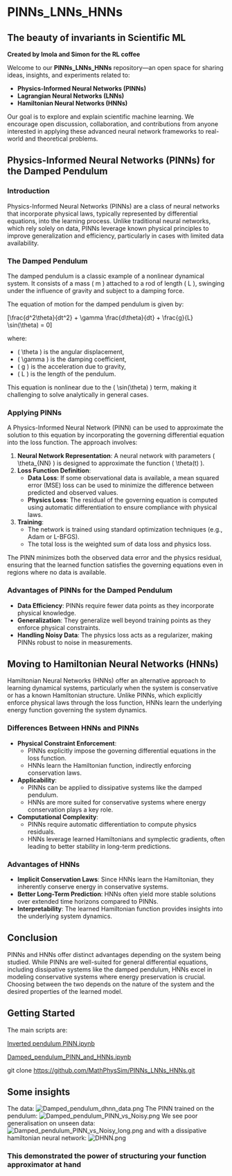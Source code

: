 # PINNs_LNNs_HNNs
## The beauty of invariants in Scientific ML
**Created by Imola and Simon for the RL coffee**

Welcome to our **PINNs_LNNs_HNNs** repository—an open space for sharing ideas, insights, and experiments related to:
- **Physics-Informed Neural Networks (PINNs)**
- **Lagrangian Neural Networks (LNNs)**
- **Hamiltonian Neural Networks (HNNs)**

Our goal is to explore and explain scientific machine learning. We encourage open discussion, collaboration, and contributions from anyone interested in applying these advanced neural network frameworks to real-world and theoretical problems.

## Physics-Informed Neural Networks (PINNs) for the Damped Pendulum

### Introduction
Physics-Informed Neural Networks (PINNs) are a class of neural networks that incorporate physical laws, typically represented by differential equations, into the learning process. Unlike traditional neural networks, which rely solely on data, PINNs leverage known physical principles to improve generalization and efficiency, particularly in cases with limited data availability.

### The Damped Pendulum
The damped pendulum is a classic example of a nonlinear dynamical system. It consists of a mass \( m \) attached to a rod of length \( L \), swinging under the influence of gravity and subject to a damping force.

The equation of motion for the damped pendulum is given by:

\[\frac{d^2\theta}{dt^2} + \gamma \frac{d\theta}{dt} + \frac{g}{L} \sin(\theta) = 0\]

where:
- \( \theta \) is the angular displacement,
- \( \gamma \) is the damping coefficient,
- \( g \) is the acceleration due to gravity,
- \( L \) is the length of the pendulum.

This equation is nonlinear due to the \( \sin(\theta) \) term, making it challenging to solve analytically in general cases.

### Applying PINNs
A Physics-Informed Neural Network (PINN) can be used to approximate the solution to this equation by incorporating the governing differential equation into the loss function. The approach involves:

1. **Neural Network Representation**: A neural network with parameters \( \theta_{NN} \) is designed to approximate the function \( \theta(t) \).
2. **Loss Function Definition**:
   - **Data Loss**: If some observational data is available, a mean squared error (MSE) loss can be used to minimize the difference between predicted and observed values.
   - **Physics Loss**: The residual of the governing equation is computed using automatic differentiation to ensure compliance with physical laws.
3. **Training**:
   - The network is trained using standard optimization techniques (e.g., Adam or L-BFGS).
   - The total loss is the weighted sum of data loss and physics loss.

The PINN minimizes both the observed data error and the physics residual, ensuring that the learned function satisfies the governing equations even in regions where no data is available.

### Advantages of PINNs for the Damped Pendulum
- **Data Efficiency**: PINNs require fewer data points as they incorporate physical knowledge.
- **Generalization**: They generalize well beyond training points as they enforce physical constraints.
- **Handling Noisy Data**: The physics loss acts as a regularizer, making PINNs robust to noise in measurements.

## Moving to Hamiltonian Neural Networks (HNNs)
Hamiltonian Neural Networks (HNNs) offer an alternative approach to learning dynamical systems, particularly when the system is conservative or has a known Hamiltonian structure. Unlike PINNs, which explicitly enforce physical laws through the loss function, HNNs learn the underlying energy function governing the system dynamics.

### Differences Between HNNs and PINNs
- **Physical Constraint Enforcement**:
  - PINNs explicitly impose the governing differential equations in the loss function.
  - HNNs learn the Hamiltonian function, indirectly enforcing conservation laws.
- **Applicability**:
  - PINNs can be applied to dissipative systems like the damped pendulum.
  - HNNs are more suited for conservative systems where energy conservation plays a key role.
- **Computational Complexity**:
  - PINNs require automatic differentiation to compute physics residuals.
  - HNNs leverage learned Hamiltonians and symplectic gradients, often leading to better stability in long-term predictions.

### Advantages of HNNs
- **Implicit Conservation Laws**: Since HNNs learn the Hamiltonian, they inherently conserve energy in conservative systems.
- **Better Long-Term Prediction**: HNNs often yield more stable solutions over extended time horizons compared to PINNs.
- **Interpretability**: The learned Hamiltonian function provides insights into the underlying system dynamics.

## Conclusion
PINNs and HNNs offer distinct advantages depending on the system being studied. While PINNs are well-suited for general differential equations, including dissipative systems like the damped pendulum, HNNs excel in modeling conservative systems where energy preservation is crucial. Choosing between the two depends on the nature of the system and the desired properties of the learned model.

## Getting Started
The main scripts are:

[Inverted pendulum PINN.ipynb](Inverted%20pendulum%20PINN.ipynb)

[Damped_pendulum_PINN_and_HNNs.ipynb](Damped_pendulum_PINN_and_HNNs.ipynb)   

git clone https://github.com/MathPhysSim/PINNs_LNNs_HNNs.git

## Some insights
The data:
![Damped_pendulum_dhnn_data.png](Figures/Damped_pendulum_dhnn_data.png)
The PINN trained on the pendulum:
![Damped_pendulum_PINN_vs_Noisy.png](Figures/Damped_pendulum_PINN_vs_Noisy.png)
We see poor generalisation on unseen data:
![Damped_pendulum_PINN_vs_Noisy_long.png](Figures/Damped_pendulum_PINN_vs_Noisy_long.png)
and with a dissipative hamiltonian neural network:
![DHNN.png](Figures/DHNN.png)

### This demonstrated the power of structuring your function approximator at hand